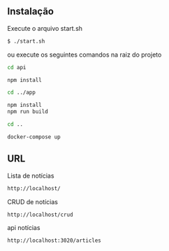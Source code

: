 
## Instalação

Execute o arquivo start.sh

```bash
$ ./start.sh
```
ou execute os seguintes comandos na raiz do projeto

```bash
cd api

npm install

cd ../app

npm install
npm run build

cd ..

docker-compose up

```

## URL

Lista de notícias 
```bash
http://localhost/
```
CRUD de notícias
```bash
http://localhost/crud
```
api notícias
```bash
http://localhost:3020/articles
```
